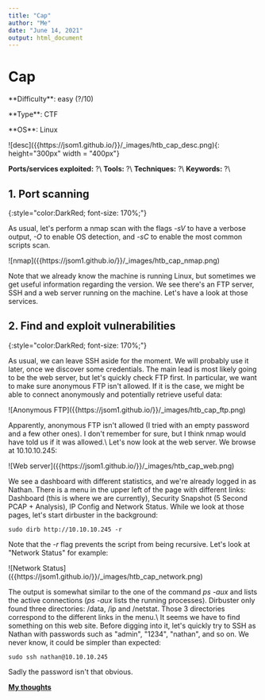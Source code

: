 ```yaml
---
title: "Cap"
author: "Me"
date: "June 14, 2021"
output: html_document
---
```


# Cap

 <div id="boxinfo">
 <div id="textbox">
 <p class="alignleft">**Difficulty**: easy (?/10)</p>
 <p class="aligncenter">**Type**: CTF</p>
 <p class="alignright">**OS**: Linux</p>
 </div>
 <div style="clear: both;"></div>
 </div> 

<div class="img_container">
![desc]({{https://jsom1.github.io/}}/_images/htb_cap_desc.png){: height="300px" width = "400px"}
</div>

**Ports/services exploited:** ?\\
**Tools:** ?\\
**Techniques:** ?\\
**Keywords:** ?\\


## 1. Port scanning
{:style="color:DarkRed; font-size: 170%;"}

As usual, let's perform a nmap scan with the flags *-sV* to have a verbose output, *-O* to enable OS detection, and *-sC* to enable the most common scripts scan.

<div class="img_container">
![nmap]({{https://jsom1.github.io/}}/_images/htb_cap_nmap.png)
</div>

Note that we already know the machine is running Linux, but sometimes we get useful information regarding the version. 
We see there's an FTP server, SSH and a web server running on the machine. Let's have a look at those services.

## 2. Find and exploit vulnerabilities
{:style="color:DarkRed; font-size: 170%;"}

As usual, we can leave SSH aside for the moment. We will probably use it later, once we discover some credentials. The main lead is most likely going to be the web server, but let's quickly check FTP first.
In particular, we want to make sure anonymous FTP isn't allowed. If it is the case, we might be able to connect anonymously and potentially retrieve useful data:

<div class="img_container">
![Anonymous FTP]({{https://jsom1.github.io/}}/_images/htb_cap_ftp.png)
</div>

Apparently, anonymous FTP isn't allowed (I tried with an empty password and a few other ones). I don't remember for sure, but I think nmap would have told us if it was allowed.\\
Let's now look at the web server. We browse at 10.10.10.245:

<div class="img_container">
![Web server]({{https://jsom1.github.io/}}/_images/htb_cap_web.png)
</div>

We see a dashboard with different statistics, and we're already logged in as Nathan. There is a menu in the upper left of the page with different links: Dashboard (this is where we are currently), Security Snapshot (5 Second PCAP + Analysis), IP Config and Network Status.
While we look at those pages, let's start dirbuster in the background:

````
sudo dirb http://10.10.10.245 -r
`````

Note that the *-r* flag prevents the script from being recursive. Let's look at "Network Status" for example:

<div class="img_container">
![Network Status]({{https://jsom1.github.io/}}/_images/htb_cap_network.png)
</div>

The output is somewhat similar to the one of the command *ps -aux* and lists the active connections (*ps -aux* lists the running processes). Dirbuster only found three directories: /data, /ip and /netstat.
Those 3 directories correspond to the different links in the menu.\\
It seems we have to find something on this web site. Before digging into it, let's quickly try to SSH as Nathan with passwords such as "admin", "1234", "nathan", and so on. We never know, it could be simpler than expected:

````
sudo ssh nathan@10.10.10.245
`````

Sadly the password isn't that obvious.


<ins>**My thoughts**</ins>




